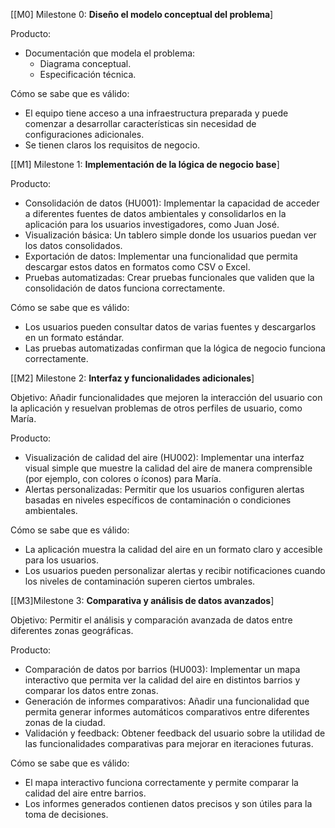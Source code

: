 [[M0] Milestone 0: **Diseño el modelo conceptual del problema**]

Producto: 
- Documentación que modela el problema: 
    - Diagrama conceptual.
    - Especificación técnica.

Cómo se sabe que es válido:
- El equipo tiene acceso a una infraestructura preparada y puede comenzar a desarrollar características sin necesidad de configuraciones adicionales.
- Se tienen claros los requisitos de negocio.

[[M1] Milestone 1: **Implementación de la lógica de negocio base**]

Producto:
- Consolidación de datos (HU001): Implementar la capacidad de acceder a diferentes fuentes de datos ambientales y consolidarlos en la aplicación para los usuarios investigadores, como Juan José.
- Visualización básica: Un tablero simple donde los usuarios puedan ver los datos consolidados.
- Exportación de datos: Implementar una funcionalidad que permita descargar estos datos en formatos como CSV o Excel.
- Pruebas automatizadas: Crear pruebas funcionales que validen que la consolidación de datos funciona correctamente.

Cómo se sabe que es válido:
- Los usuarios pueden consultar datos de varias fuentes y descargarlos en un formato estándar.
- Las pruebas automatizadas confirman que la lógica de negocio funciona correctamente.


[[M2] Milestone 2: **Interfaz y funcionalidades adicionales**]

Objetivo: Añadir funcionalidades que mejoren la interacción del usuario con la aplicación y resuelvan problemas de otros perfiles de usuario, como María.

Producto:
- Visualización de calidad del aire (HU002): Implementar una interfaz visual simple que muestre la calidad del aire de manera comprensible (por ejemplo, con colores o íconos) para María.
- Alertas personalizadas: Permitir que los usuarios configuren alertas basadas en niveles específicos de contaminación o condiciones ambientales.

Cómo se sabe que es válido:
- La aplicación muestra la calidad del aire en un formato claro y accesible para los usuarios.
- Los usuarios pueden personalizar alertas y recibir notificaciones cuando los niveles de contaminación superen ciertos umbrales.


[[M3]Milestone 3: **Comparativa y análisis de datos avanzados**]

Objetivo: Permitir el análisis y comparación avanzada de datos entre diferentes zonas geográficas.

Producto:
- Comparación de datos por barrios (HU003): Implementar un mapa interactivo que permita ver la calidad del aire en distintos barrios y comparar los datos entre zonas.
- Generación de informes comparativos: Añadir una funcionalidad que permita generar informes automáticos comparativos entre diferentes zonas de la ciudad.
- Validación y feedback: Obtener feedback del usuario sobre la utilidad de las funcionalidades comparativas para mejorar en iteraciones futuras.

Cómo se sabe que es válido:
- El mapa interactivo funciona correctamente y permite comparar la calidad del aire entre barrios.
- Los informes generados contienen datos precisos y son útiles para la toma de decisiones.
